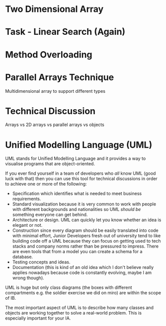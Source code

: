 # Two Dimensional Array

# Task - Linear Search (Again)

# Method Overloading

# Parallel Arrays Technique 

Multidimensional array to support different types

# Technical Discussion

Arrays vs 2D arrays vs parallel arrays vs objects

# Unified Modelling Language (UML)

UML stands for Unified Modelling Language and it provides a way to visualise programs that are object-oriented. 

If you ever find yourself in a team of developers who *all* know UML (good luck with that) then you can use this tool for technical discussions in order to achieve one or more of the following:

- Specification which identifies what is needed to meet business requirements.
- Standard visualization because it is very common to work with people with different backgrounds and nationalities so UML *should be* something everyone can get behind.
- Architecture or design. UML can quickly let you know whether an idea is elegant or not.
- Construction since every diagram should be easily translated into code with minimal effort, Junior Developers fresh out of university tend to like building code off a UML because they can focus on getting used to tech stacks and company norms rather than be pressured to impress. There are even tools that from a model you can create a schema for a database.
- Testing concepts and ideas.
- Documentation (this is kind of an old idea which I don't believe really applies nowadays because code is constantly evolving, maybe I am wrong though).  

UML is huge but only class diagrams (the boxes with different compartments e.g. the soldier exercise we did on miro) are within the scope of IB.

The most important aspect of UML is to describe how many classes and objects are working together to solve a real-world problem. This is especially important for your IA. 